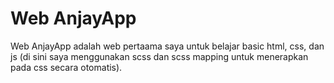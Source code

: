 # Web AnjayApp
Web AnjayApp adalah web pertaama saya untuk belajar basic html, css, dan js (di sini saya menggunakan scss dan scss mapping untuk menerapkan pada css secara otomatis). 
